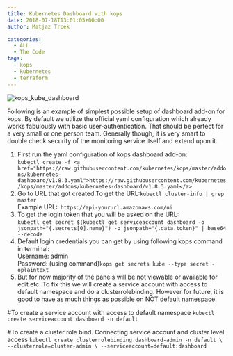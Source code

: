 ```yaml
---
title: Kubernetes Dashboard with kops
date: 2018-07-18T13:01:05+00:00
author: Matjaz Trcek

categories:
  - ALL
  - The Code
tags:
  - kops
  - kubernetes
  - terraform
---
```

![kops_kube_dashboard](posts/kops_kube_dashboard.png "")

Following is an example of simplest possible setup of dashboard add-on for kops. By default we utilize the official yaml configuration which already works fabulously with basic user-authentication. That should be perfect for a very small or one person team. Generally though, it is very smart to double check security of the monitoring service itself and extend upon it.

  1. First run the yaml configuration of kops dashboard add-on:  
    `kubectl create -f <a href="https://raw.githubusercontent.com/kubernetes/kops/master/addons/kubernetes-dashboard/v1.8.3.yaml">https://raw.githubusercontent.com/kubernetes/kops/master/addons/kubernetes-dashboard/v1.8.3.yaml</a>`
  2. Go to URL that got created:To get the URL:`
kubectl cluster-info | grep master
`  
    Example URL:`
https://api-yoururl.amazonaws.com/ui`
  3. To get the login token that you will be asked on the URL:  
    `kubectl get secret $(kubectl get serviceaccount dashboard -o jsonpath="{.secrets[0].name}") -o jsonpath="{.data.token}" | base64 --decode`
  4. Default login credentials you can get by using following kops command in terminal:  
    Username: admin  
    Password: (using command)`kops get secrets kube --type secret -oplaintext`
  5. But for now majority of the panels will be not viewable or available for edit etc. To fix this we will create a service account with access to default namespace and do a clusterrolebinding. However for future, it is good to have as much things as possible on NOT default namespace.  


  #To create a service account with access to default namespace
  `kubectl create serviceaccount dashboard -n default`
 
 
#To create a cluster role bind. Connecting service account and cluster level access
`kubectl create clusterrolebinding dashboard-admin -n default \
--clusterrole=cluster-admin \
--serviceaccount=default:dashboard`